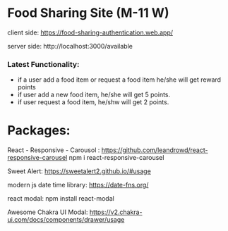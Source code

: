 # Food Sharing Site (M-11 W)
client side:
https://food-sharing-authentication.web.app/

server side:
http://localhost:3000/available

### Latest Functionality:
* if a user add a food item or request a food item he/she will get reward points
* if user add a new food item, he/she will get 5 points.
* if user request a food item, he/shw will get 2 points.

# Packages:
React - Responsive - Carousol :  https://github.com/leandrowd/react-responsive-carousel
npm i react-responsive-carousel

Sweet Alert: https://sweetalert2.github.io/#usage

modern js date time library: https://date-fns.org/

react modal: npm install react-modal

Awesome Chakra UI Modal: https://v2.chakra-ui.com/docs/components/drawer/usage